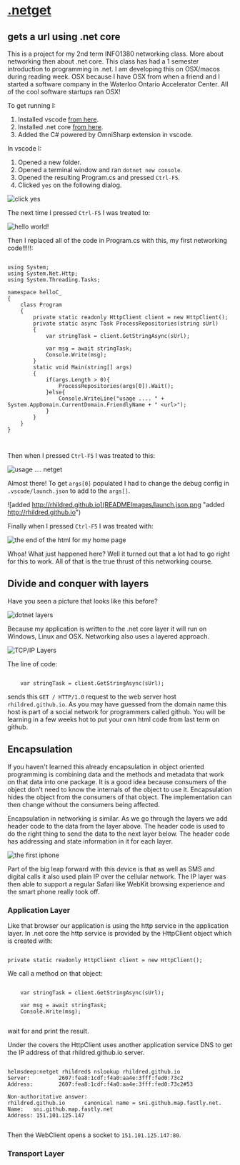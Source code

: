 # [.netget](https://github.com/rhildred/netget)
## gets a url using .net core

This is a project for my 2nd term INFO1380 networking class. More about networking then about .net core. This class has had a 1 semester introduction to programming in .net. I am developing this on OSX/macos during reading week. OSX because I have OSX from when a friend and I started a software company in the Waterloo Ontario Accelerator Center. All of the cool software startups ran OSX!

To get running I:

1. Installed vscode [from here](https://code.visualstudio.com/download).
1. Installed .net core [from here](https://www.microsoft.com/net/download/macos).
1. Added the C# powered by OmniSharp extension in vscode.

In vscode I:

1. Opened a new folder.
1. Opened a terminal window and ran `dotnet new console`.
1. Opened the resulting Program.cs and pressed `Ctrl-F5`.
1. Clicked `yes` on the following dialog.

![click yes](READMEImages/RequiredAssets.png "click yes")

The next time I pressed `Ctrl-F5` I was treated to:

![hello world!](READMEImages/HelloWorld.png "hello world!")

Then I replaced all of the code in Program.cs with this, my first networking code!!!!!:

```

using System;
using System.Net.Http;
using System.Threading.Tasks;

namespace helloC_
{
    class Program
    {
        private static readonly HttpClient client = new HttpClient();
        private static async Task ProcessRepositories(string sUrl)
        {
            var stringTask = client.GetStringAsync(sUrl);

            var msg = await stringTask;
            Console.Write(msg);
        }
        static void Main(string[] args)
        {
            if(args.Length > 0){
                ProcessRepositories(args[0]).Wait();
            }else{
                Console.WriteLine("usage .... " + System.AppDomain.CurrentDomain.FriendlyName + " <url>");
            }
        }
    }
}



```

Then when I pressed `Ctrl-F5` I was treated to this:

![usage .... netget <url>](READMEImages/usage.png "usage .... netget <url>")

Almost there! To get `args[0]` populated I had to change the debug config in `.vscode/launch.json` to add to the `args[]`.

![added http://rhildred.github.io](READMEImages/launch.json.png "added http://rhildred.github.io")

Finally when I pressed `Ctrl-F5` I was treated with:

![the end of the html for my home page](READMEImages/HtmlSuccess.png "the end of the html for my home page")

Whoa! What just happened here? Well it turned out that a lot had to go right for this to work. All of that is the true thrust of this networking course.

## Divide and conquer with layers

Have you seen a picture that looks like this before?

![dotnet layers](READMEImages/dotnetlayers.png "dotnet layers")

Because my application is written to the .net core layer it will run on Windows, Linux and OSX. Networking also uses a layered approach.

![TCP/IP Layers](READMEImages/TCPIPLayers.svg "TCP/IP Layers")

The line of code:

```

    var stringTask = client.GetStringAsync(sUrl);

```

sends this `GET / HTTP/1.0` request to the web server host `rhildred.github.io`. As you may have guessed from the domain name this host is part of a social network for programmers called github. You will be learning in a few weeks hot to put your own html code from last term on github. 

## Encapsulation

If you haven't learned this already encapsulation in object oriented programming is combining data and the methods and metadata that work on that data into one package. It is a good idea because consumers of the object don't need to know the internals of the object to use it. Encapsulation hides the object from the consumers of that object. The implementation can then change without the consumers being affected.

Encapsulation in networking is similar. As we go through the layers we add header code to the data from the layer above. The header code is used to do the right thing to send the data to the next layer below. The header code has addressing and state information in it for each layer.

![the first iphone](READMEImages/original-iphone-first-gen-review-1-800x533-c.png "the first iphone")

Part of the big leap forward with this device is that as well as SMS and digital calls it also used plain IP over the cellular network. The IP layer was then able to support a regular Safari like WebKit browsing experience and the smart phone really took off.

### Application Layer

Like that browser our application is using the http service in the application layer. In .net core the http service is provided by the HttpClient object which is created with:

```

private static readonly HttpClient client = new HttpClient();

```

We call a method on that object:

```

    var stringTask = client.GetStringAsync(sUrl);

    var msg = await stringTask;
    Console.Write(msg);


```

wait for and print the result. 

Under the covers the HttpClient uses another application service DNS to get the IP address of that rhildred.github.io server.

```

helmsdeep:netget rhildred$ nslookup rhildred.github.io
Server:         2607:fea8:1cdf:f4a0:aa4e:3fff:fed0:73c2
Address:        2607:fea8:1cdf:f4a0:aa4e:3fff:fed0:73c2#53

Non-authoritative answer:
rhildred.github.io      canonical name = sni.github.map.fastly.net.
Name:   sni.github.map.fastly.net
Address: 151.101.125.147


```

Then the WebClient opens a socket to `151.101.125.147:80`.

### Transport Layer 
